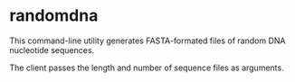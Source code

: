 randomdna
=========

This command-line utility generates FASTA-formated files of random DNA nucleotide sequences.

The client passes the length and number of sequence files as arguments.
